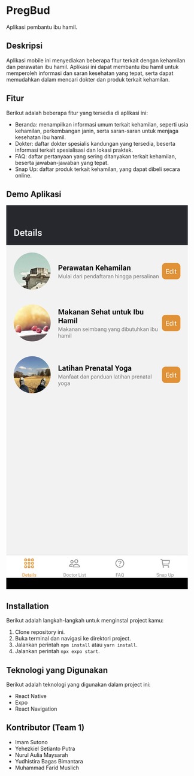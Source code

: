 # PregBud

Aplikasi pembantu ibu hamil.

## Deskripsi

Aplikasi mobile ini menyediakan beberapa fitur terkait dengan kehamilan dan perawatan ibu hamil. Aplikasi ini dapat membantu ibu hamil untuk memperoleh informasi dan saran kesehatan yang tepat, serta dapat memudahkan dalam mencari dokter dan produk terkait kehamilan.

## Fitur

Berikut adalah beberapa fitur yang tersedia di aplikasi ini:
- Beranda: menampilkan informasi umum terkait kehamilan, seperti usia kehamilan, perkembangan janin, serta saran-saran untuk menjaga kesehatan ibu hamil.
- Dokter: daftar dokter spesialis kandungan yang tersedia, beserta informasi terkait spesialisasi dan lokasi praktek.
- FAQ: daftar pertanyaan yang sering ditanyakan terkait kehamilan, beserta jawaban-jawaban yang tepat.
- Snap Up: daftar produk terkait kehamilan, yang dapat dibeli secara online.

## Demo Aplikasi

[![Demo PregBud](./screenshots/details.png)](./screenshots/demo-pregbud.mp4)

## Installation

Berikut adalah langkah-langkah untuk menginstal project kamu:

1. Clone repository ini.
2. Buka terminal dan navigasi ke direktori project.
3. Jalankan perintah `npm install` atau `yarn install`.
4. Jalankan perintah `npx expo start`.

## Teknologi yang Digunakan

Berikut adalah teknologi yang digunakan dalam project ini:

- React Native
- Expo
- React Navigation

## Kontributor (Team 1)

- Imam Sutono
- Yehezkiel Setianto Putra
- Nurul Aulia Maysarah
- Yudhistira Bagas Bimantara
- Muhammad Farid Muslich